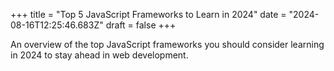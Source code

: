 +++
title = "Top 5 JavaScript Frameworks to Learn in 2024"
date = "2024-08-16T12:25:46.683Z"
draft = false
+++

  An overview of the top JavaScript frameworks you should consider learning in 2024 to stay ahead in web development.
        